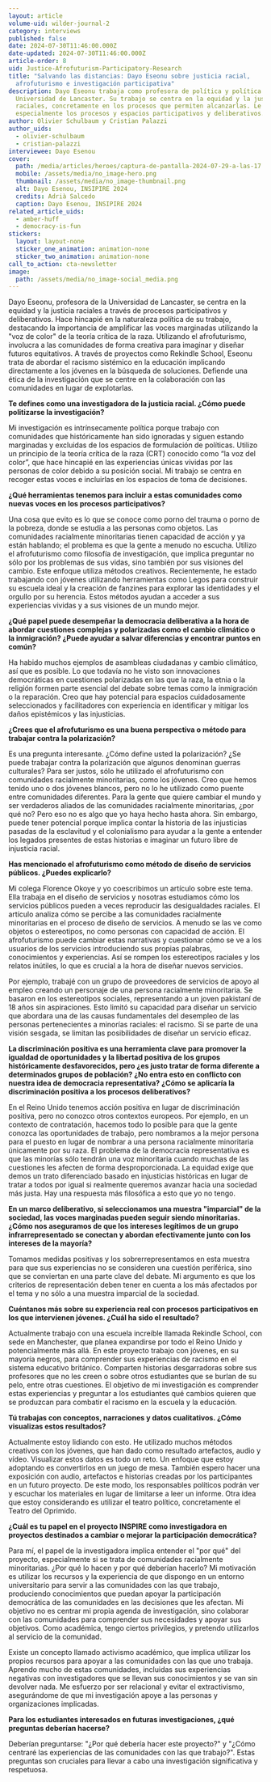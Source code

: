 ```yaml
---
layout: article
volume-uid: wilder-journal-2
category: interviews
published: false
date: 2024-07-30T11:46:00.000Z
date-updated: 2024-07-30T11:46:00.000Z
article-order: 8
uid: Justice-Afrofuturism-Participatory-Research
title: "Salvando las distancias: Dayo Eseonu sobre justicia racial,
  afrofuturismo e investigación participativa"
description: Dayo Eseonu trabaja como profesora de política y política en la
  Universidad de Lancaster. Su trabajo se centra en la equidad y la justicia
  raciales, concretamente en los procesos que permiten alcanzarlas. Le interesan
  especialmente los procesos y espacios participativos y deliberativos.
author: Olivier Schulbaum y Cristian Palazzi
author_uids:
  - olivier-schulbaum
  - cristian-palazzi
interviewee: Dayo Esenou
cover:
  path: /media/articles/heroes/captura-de-pantalla-2024-07-29-a-las-17.14.44.png
  mobile: /assets/media/no_image-hero.png
  thumbnail: /assets/media/no_image-thumbnail.png
  alt: Dayo Esenou, INSIPIRE 2024
  credits: Adrià Salcedo
  caption: Dayo Esenou, INSIPIRE 2024
related_article_uids:
  - amber-huff
  - democracy-is-fun
stickers:
  layout: layout-none
  sticker_one_animation: animation-none
  sticker_two_animation: animation-none
call_to_action: cta-newsletter
image:
  path: /assets/media/no_image-social_media.png
---
```

Dayo Eseonu, profesora de la Universidad de Lancaster, se centra en la equidad y la justicia raciales a través de procesos participativos y deliberativos. Hace hincapié en la naturaleza política de su trabajo, destacando la importancia de amplificar las voces marginadas utilizando la "voz de color" de la teoría crítica de la raza. Utilizando el afrofuturismo, involucra a las comunidades de forma creativa para imaginar y diseñar futuros equitativos. A través de proyectos como Rekindle School, Eseonu trata de abordar el racismo sistémico en la educación implicando directamente a los jóvenes en la búsqueda de soluciones. Defiende una ética de la investigación que se centre en la colaboración con las comunidades en lugar de explotarlas.

**Te defines como una investigadora de la justicia racial. ¿Cómo puede politizarse la investigación?**

Mi investigación es intrínsecamente política porque trabajo con comunidades que históricamente han sido ignoradas y siguen estando marginadas y excluidas de los espacios de formulación de políticas. Utilizo un principio de la teoría crítica de la raza (CRT) conocido como “la voz del color”, que hace hincapié en las experiencias únicas vividas por las personas de color debido a su posición social. Mi trabajo se centra en recoger estas voces e incluirlas en los espacios de toma de decisiones.

**¿Qué herramientas tenemos para incluir a estas comunidades como nuevas voces en los procesos participativos?**

Una cosa que evito es lo que se conoce como porno del trauma o porno de la pobreza, donde se estudia a las personas como objetos. Las comunidades racialmente minoritarias tienen capacidad de acción y ya están hablando; el problema es que la gente a menudo no escucha. Utilizo el afrofuturismo como filosofía de investigación, que implica preguntar no sólo por los problemas de sus vidas, sino también por sus visiones del cambio. Este enfoque utiliza métodos creativos. Recientemente, he estado trabajando con jóvenes utilizando herramientas como Legos para construir su escuela ideal y la creación de fanzines para explorar las identidades y el orgullo por su herencia. Estos métodos ayudan a acceder a sus experiencias vividas y a sus visiones de un mundo mejor.

**¿Qué papel puede desempeñar la democracia deliberativa a la hora de abordar cuestiones complejas y polarizadas como el cambio climático o la inmigración? ¿Puede ayudar a salvar diferencias y encontrar puntos en común?**

Ha habido muchos ejemplos de asambleas ciudadanas y cambio climático, así que es posible. Lo que todavía no he visto son innovaciones democráticas en cuestiones polarizadas en las que la raza, la etnia o la religión formen parte esencial del debate sobre temas como la inmigración o la reparación. Creo que hay potencial para espacios cuidadosamente seleccionados y facilitadores con experiencia en identificar y mitigar los daños epistémicos y las injusticias.

**¿Crees que el afrofuturismo es una buena perspectiva o método para trabajar contra la polarización?**

Es una pregunta interesante. ¿Cómo define usted la polarización? ¿Se puede trabajar contra la polarización que algunos denominan guerras culturales? Para ser justos, sólo he utilizado el afrofuturismo con comunidades racialmente minoritarias, como los jóvenes. Creo que hemos tenido uno o dos jóvenes blancos, pero no lo he utilizado como puente entre comunidades diferentes. Para la gente que quiere cambiar el mundo y ser verdaderos aliados de las comunidades racialmente minoritarias, ¿por qué no? Pero eso no es algo que yo haya hecho hasta ahora. Sin embargo, puede tener potencial porque implica contar la historia de las injusticias pasadas de la esclavitud y el colonialismo para ayudar a la gente a entender los legados presentes de estas historias e imaginar un futuro libre de injusticia racial.

**Has mencionado el afrofuturismo como método de diseño de servicios públicos. ¿Puedes explicarlo?**

Mi colega Florence Okoye y yo coescribimos un artículo sobre este tema. Ella trabaja en el diseño de servicios y nosotras estudiamos cómo los servicios públicos pueden a veces reproducir las desigualdades raciales. El artículo analiza cómo se percibe a las comunidades racialmente minoritarias en el proceso de diseño de servicios. A menudo se las ve como objetos o estereotipos, no como personas con capacidad de acción. El afrofuturismo puede cambiar estas narrativas y cuestionar cómo se ve a los usuarios de los servicios introduciendo sus propias palabras, conocimientos y experiencias. Así se rompen los estereotipos raciales y los relatos inútiles, lo que es crucial a la hora de diseñar nuevos servicios.

Por ejemplo, trabajé con un grupo de proveedores de servicios de apoyo al empleo creando un personaje de una persona racialmente minoritaria. Se basaron en los estereotipos sociales, representando a un joven pakistaní de 18 años sin aspiraciones. Esto limitó su capacidad para diseñar un servicio que abordara una de las causas fundamentales del desempleo de las personas pertenecientes a minorías raciales: el racismo. Si se parte de una visión sesgada, se limitan las posibilidades de diseñar un servicio eficaz.

**La discriminación positiva es una herramienta clave para promover la igualdad de oportunidades y la libertad positiva de los grupos históricamente desfavorecidos, pero ¿es justo tratar de forma diferente a determinados grupos de población? ¿No entra esto en conflicto con nuestra idea de democracia representativa? ¿Cómo se aplicaría la discriminación positiva a los procesos deliberativos?**

En el Reino Unido tenemos acción positiva en lugar de discriminación positiva, pero no conozco otros contextos europeos. Por ejemplo, en un contexto de contratación, hacemos todo lo posible para que la gente conozca las oportunidades de trabajo, pero nombramos a la mejor persona para el puesto en lugar de nombrar a una persona racialmente minoritaria únicamente por su raza. El problema de la democracia representativa es que las minorías sólo tendrán una voz minoritaria cuando muchas de las cuestiones les afecten de forma desproporcionada. La equidad exige que demos un trato diferenciado basado en injusticias históricas en lugar de tratar a todos por igual si realmente queremos avanzar hacia una sociedad más justa. Hay una respuesta más filosófica a esto que yo no tengo.

**En un marco deliberativo, si seleccionamos una muestra "imparcial" de la sociedad, las voces marginadas pueden seguir siendo minoritarias. ¿Cómo nos aseguramos de que los intereses legítimos de un grupo infrarrepresentado se conectan y abordan efectivamente junto con los intereses de la mayoría?**

Tomamos medidas positivas y los sobrerrepresentamos en esta muestra para que sus experiencias no se consideren una cuestión periférica, sino que se conviertan en una parte clave del debate. Mi argumento es que los criterios de representación deben tener en cuenta a los más afectados por el tema y no sólo a una muestra imparcial de la sociedad.

**Cuéntanos más sobre su experiencia real con procesos participativos en los que intervienen jóvenes. ¿Cuál ha sido el resultado?**

Actualmente trabajo con una escuela increíble llamada Rekindle School, con sede en Manchester, que planea expandirse por todo el Reino Unido y potencialmente más allá. En este proyecto trabajo con jóvenes, en su mayoría negros, para comprender sus experiencias de racismo en el sistema educativo británico. Comparten historias desgarradoras sobre sus profesores que no les creen o sobre otros estudiantes que se burlan de su pelo, entre otras cuestiones. El objetivo de mi investigación es comprender estas experiencias y preguntar a los estudiantes qué cambios quieren que se produzcan para combatir el racismo en la escuela y la educación.

**Tú trabajas con conceptos, narraciones y datos cualitativos. ¿Cómo visualizas estos resultados?**

Actualmente estoy lidiando con esto. He utilizado muchos métodos creativos con los jóvenes, que han dado como resultado artefactos, audio y vídeo. Visualizar estos datos es todo un reto. Un enfoque que estoy adoptando es convertirlos en un juego de mesa. También espero hacer una exposición con audio, artefactos e historias creadas por los participantes en un futuro proyecto. De este modo, los responsables políticos podrán ver y escuchar los materiales en lugar de limitarse a leer un informe. Otra idea que estoy considerando es utilizar el teatro político, concretamente el Teatro del Oprimido.

**¿Cuál es tu papel en el proyecto INSPIRE como investigadora en proyectos destinados a cambiar o mejorar la participación democrática?**

Para mí, el papel de la investigadora implica entender el "por qué" del proyecto, especialmente si se trata de comunidades racialmente minoritarias. ¿Por qué lo hacen y por qué deberían hacerlo? Mi motivación es utilizar los recursos y la experiencia de que dispongo en un entorno universitario para servir a las comunidades con las que trabajo, produciendo conocimientos que puedan apoyar la participación democrática de las comunidades en las decisiones que les afectan. Mi objetivo no es centrar mi propia agenda de investigación, sino colaborar con las comunidades para comprender sus necesidades y apoyar sus objetivos. Como académica, tengo ciertos privilegios, y pretendo utilizarlos al servicio de la comunidad.

Existe un concepto llamado activismo académico, que implica utilizar los propios recursos para apoyar a las comunidades con las que uno trabaja. Aprendo mucho de estas comunidades, incluidas sus experiencias negativas con investigadores que se llevan sus conocimientos y se van sin devolver nada. Me esfuerzo por ser relacional y evitar el extractivismo, asegurándome de que mi investigación apoye a las personas y organizaciones implicadas.

**Para los estudiantes interesados en futuras investigaciones, ¿qué preguntas deberían hacerse?**

Deberían preguntarse: "¿Por qué debería hacer este proyecto?" y "¿Cómo centraré las experiencias de las comunidades con las que trabajo?". Estas preguntas son cruciales para llevar a cabo una investigación significativa y respetuosa.
